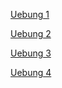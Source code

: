 [Uebung 1](CoMa/uebung1/doc.md)

[Uebung 2](CoMa/uebung2/doc.md)

[Uebung 3](CoMa/uebung3/doc.md)

[Uebung 4](CoMa/uebung4/doc.md)
